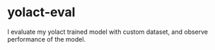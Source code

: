 # yolact-eval
I evaluate my yolact trained model with custom dataset, and observe performance of the model. 
